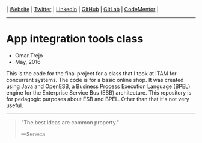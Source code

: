 
| [Website](http://links.otrenav.com/website) | [Twitter](http://links.otrenav.com/twitter) | [LinkedIn](http://links.otrenav.com/linkedin)  | [GitHub](http://links.otrenav.com/github) | [GitLab](http://links.otrenav.com/gitlab) | [CodeMentor](http://links.otrenav.com/codementor) |

---

# App integration tools class

- Omar Trejo
- May, 2016

This is the code for the final project for a class that I took at ITAM for
concurrent systems. The code is for a basic online shop. It was created using
Java and OpenESB, a Business Process Execution Language (BPEL) engine for the
Enterprise Service Bus (ESB) architecture. This repository is for pedagogic
purposes about ESB and BPEL. Other than that it's not very useful.

---

> "The best ideas are common property."
>
> —Seneca
